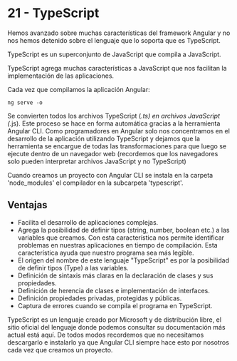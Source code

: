 # 21 - TypeScript

Hemos avanzado sobre muchas características del framework Angular y no nos hemos detenido sobre el lenguaje que lo soporta que es TypeScript.

TypeScript es un superconjunto de JavaScript que compila a JavaScript.

TypeScript agrega muchas características a JavaScript que nos facilitan la implementación de las aplicaciones.

Cada vez que compilamos la aplicación Angular:

```ng serve -o```

Se convierten todos los archivos TypeScript (*.ts) en archivos JavaScript (*.js). Este proceso se hace en forma automática gracias a la herramienta Angular CLI. Como programadores en Angular solo nos concentramos en el desarrollo de la aplicación utilizando TypeScript y dejamos que la herramienta se encargue de todas las transformaciones para que luego se ejecute dentro de un navegador web (recordemos que los navegadores solo pueden interpretar archivos JavaScript y no TypeScript)

Cuando creamos un proyecto con Angular CLI se instala en la carpeta 'node_modules' el compilador en la subcarpeta 'typescript'.

## Ventajas
- Facilita el desarrollo de aplicaciones complejas.
- Agrega la posibilidad de definir tipos (string, number, boolean etc.) a las variables que creamos. Con esta característica nos permite identificar problemas en nuestras aplicaciones en tiempo de compilación. Esta característica ayuda que nuestro programa sea más legible.
- El origen del nombre de este lenguaje "TypeScript" es por la posibilidad de definir tipos (Type) a las variables.
- Definición de sintaxis más claras en la declaración de clases y sus propiedades.
- Definición de herencia de clases e implementación de interfaces.
- Definición propiedades privadas, protegidas y públicas.
- Captura de errores cuando se compila el programa en TypeScript.

TypeScript es un lenguaje creado por Microsoft y de distribución libre, el sitio oficial del lenguaje donde podemos consultar su documentación más actual está aquí. De todos modos recordemos que no necesitamos descargarlo e instalarlo ya que Angular CLI siempre hace esto por nosotros cada vez que creamos un proyecto.
 
